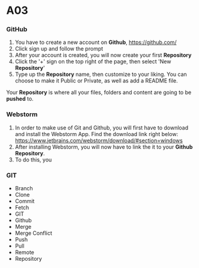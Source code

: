 # A03

### **GitHub**

1. You have to create a new account on **Github**, https://github.com/
2. Click sign up and follow the prompt
3. After your account is created, you will now create your first **Repository**
4. Click the '+' sign on the top right of the page, then select 'New **Repository**'
5. Type up the **Repository** name, then customize to your liking. You can choose to make it Public or Private, as well as add a README file.

Your **Repository** is where all your files, folders and content are going to be **pushed** to.

### Webstorm

1. In order to make use of Git and Github, you will first have to download and install the Webstorm App. Find the download link right below:
https://www.jetbrains.com/webstorm/download/#section=windows
2. After installing Webstorm, you will now have to link the it to your **Github** **Repository**.
3. To do this, you 


### **GIT**




- Branch
- Clone
- Commit
- Fetch
- GIT
- Github
- Merge
- Merge Conflict
- Push
- Pull
- Remote
- Repository
